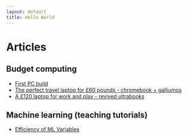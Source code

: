 ```yaml
---
layout: default
title: Hello World
---
```


# Articles

## Budget computing

* [First PC build](first_pc_build.html)
* [The perfect travel laptop for £60 pounds - chromebook + galliumos](chromebook.html)
* [A £120 laptop for work and play - revived ultrabooks](revived_ultrabook.html)

## Machine learning (teaching tutorials)
* [Efficiency of ML Variables](ML_variable_eff.md)
